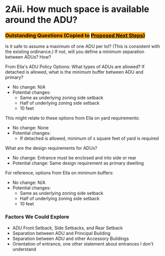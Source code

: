 # 2Aii. How much space is available around the ADU?

### <mark style="background-color:orange;">Outstanding Questions (Copied to</mark> [<mark style="background-color:orange;">Proposed Next Steps</mark>](../../project-management/proposed-next-steps.md)<mark style="background-color:orange;">)</mark>

Is it safe to assume a maximum of one ADU per lot? (This is consistent with the existing ordinance.) If not, will you define a minimum separation between ADUs? How?

From Ella's ADU Policy Options: What types of ADUs are allowed? If detached is allowed, what is the minimum buffer between ADU and primary?&#x20;

* No change:  N/A
* Potential changes:&#x20;
  * Same as underlying zoning side setback&#x20;
  * Half of underlying zoning side setback&#x20;
  * 10 feet&#x20;

This might relate to these options from Ella on yard requirements:

* No change: None&#x20;
* Potential changes:&#x20;
  * If detached is allowed, minimum of x square feet of yard is required

What are the design requirements for ADUs?&#x20;

* No change: Entrance must be enclosed and into side or rear&#x20;
* Potential change: Same design requirement as primary dwelling&#x20;



For reference, options from Ella on minimum buffers:&#x20;

* No change:  N/A
* Potential changes:&#x20;
  * Same as underlying zoning side setback&#x20;
  * Half of underlying zoning side setback&#x20;
  * 10 feet&#x20;

### Factors We Could Explore

* ADU Front Setback, Side Setbacks, and Rear Setback
* Separation between ADU and Principal Building
* Separation between ADU and other Accessory Buildings
* Orientation of entrance, one other statement about entrances I don't understand
